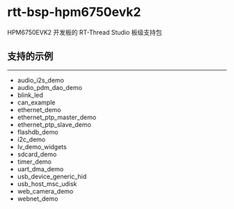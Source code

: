 # rtt-bsp-hpm6750evk2

HPM6750EVK2 开发板的 RT-Thread Studio 板级支持包

## 支持的示例
***
- audio_i2s_demo
- audio_pdm_dao_demo
- blink_led
- can_example
- ethernet_demo
- ethernet_ptp_master_demo
- ethernet_ptp_slave_demo
- flashdb_demo
- i2c_demo
- lv_demo_widgets
- sdcard_demo
- timer_demo
- uart_dma_demo
- usb_device_generic_hid
- usb_host_msc_udisk
- web_camera_demo
- webnet_demo